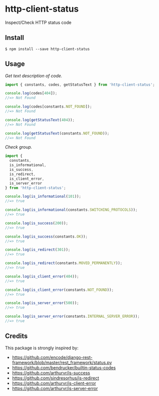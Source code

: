# http-client-status
Inspect/Check HTTP status code

## Install
```
$ npm install --save http-client-status
```

## Usage
*Get text description of code.*

```js
import { constants, codes, getStatusText } from 'http-client-status';

console.log(codes[404]); 
//=> Not Found

console.log(codes[constants.NOT_FOUND]);
//=> Not Found

console.log(getStatusText(404)); 
//=> Not Found

console.log(getStatusText(constants.NOT_FOUND));
//=> Not Found
```

*Check group.*
```js
import {
  constants,
  is_informational,
  is_success,
  is_redirect,
  is_client_error,
  is_server_error
} from 'http-client-status';

console.log(is_informational(101)); 
//=> true

console.log(is_informational(constants.SWITCHING_PROTOCOLS)); 
//=> true

console.log(is_success(200)); 
//=> true

console.log(is_success(constants.OK)); 
//=> true

console.log(is_redirect(301)); 
//=> true

console.log(is_redirect(constants.MOVED_PERMANENTLY)); 
//=> true

console.log(is_client_error(404)); 
//=> true

console.log(is_client_error(constants.NOT_FOUND)); 
//=> true

console.log(is_server_error(500)); 
//=> true

console.log(is_server_error(constants.INTERNAL_SERVER_ERROR)); 
//=> true
```

## Credits
This package is strongly inspired by:
* https://github.com/encode/django-rest-framework/blob/master/rest_framework/status.py
* https://github.com/bendrucker/builtin-status-codes
* https://github.com/arthurvr/is-success
* https://github.com/sindresorhus/is-redirect
* https://github.com/arthurvr/is-client-error
* https://github.com/arthurvr/is-server-error
